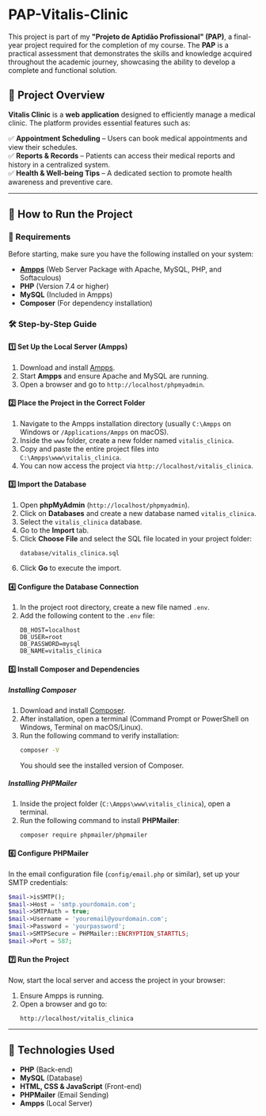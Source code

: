 # PAP-Vitalis-Clinic

This project is part of my **"Projeto de Aptidão Profissional" (PAP)**, a final-year project required for the completion of my course. The **PAP** is a practical assessment that demonstrates the skills and knowledge acquired throughout the academic journey, showcasing the ability to develop a complete and functional solution.

## 📌 Project Overview

**Vitalis Clinic** is a **web application** designed to efficiently manage a medical clinic. The platform provides essential features such as:

✅ **Appointment Scheduling** – Users can book medical appointments and view their schedules.  
✅ **Reports & Records** – Patients can access their medical reports and history in a centralized system.  
✅ **Health & Well-being Tips** – A dedicated section to promote health awareness and preventive care.

---

## 🚀 How to Run the Project

### 📂 Requirements
Before starting, make sure you have the following installed on your system:

- **[Ampps](https://www.ampps.com/)** (Web Server Package with Apache, MySQL, PHP, and Softaculous)
- **PHP** (Version 7.4 or higher)
- **MySQL** (Included in Ampps)
- **Composer** (For dependency installation)

### 🛠️ Step-by-Step Guide

#### 1️⃣ Set Up the Local Server (Ampps)
1. Download and install [Ampps](https://www.ampps.com/).
2. Start **Ampps** and ensure Apache and MySQL are running.
3. Open a browser and go to `http://localhost/phpmyadmin`.

#### 2️⃣ Place the Project in the Correct Folder
1. Navigate to the Ampps installation directory (usually `C:\Ampps` on Windows or `/Applications/Ampps` on macOS).
2. Inside the `www` folder, create a new folder named `vitalis_clinica`.
3. Copy and paste the entire project files into `C:\Ampps\www\vitalis_clinica`.
4. You can now access the project via `http://localhost/vitalis_clinica`.

#### 3️⃣ Import the Database
1. Open **phpMyAdmin** (`http://localhost/phpmyadmin`).
2. Click on **Databases** and create a new database named `vitalis_clinica`.
3. Select the `vitalis_clinica` database.
4. Go to the **Import** tab.
5. Click **Choose File** and select the SQL file located in your project folder:
   ```
   database/vitalis_clinica.sql
   ```
6. Click **Go** to execute the import.

#### 4️⃣ Configure the Database Connection
1. In the project root directory, create a new file named `.env`.
2. Add the following content to the `.env` file:
   ```
   DB_HOST=localhost
   DB_USER=root
   DB_PASSWORD=mysql
   DB_NAME=vitalis_clinica
   ```

#### 5️⃣ Install Composer and Dependencies
##### Installing Composer
1. Download and install [Composer](https://getcomposer.org/download/).
2. After installation, open a terminal (Command Prompt or PowerShell on Windows, Terminal on macOS/Linux).
3. Run the following command to verify installation:
   ```bash
   composer -V
   ```
   You should see the installed version of Composer.

##### Installing PHPMailer
1. Inside the project folder (`C:\Ampps\www\vitalis_clinica`), open a terminal.
2. Run the following command to install **PHPMailer**:
   ```bash
   composer require phpmailer/phpmailer
   ```

#### 6️⃣ Configure PHPMailer
In the email configuration file (`config/email.php` or similar), set up your SMTP credentials:
```php
$mail->isSMTP();
$mail->Host = 'smtp.yourdomain.com';
$mail->SMTPAuth = true;
$mail->Username = 'youremail@yourdomain.com';
$mail->Password = 'yourpassword';
$mail->SMTPSecure = PHPMailer::ENCRYPTION_STARTTLS;
$mail->Port = 587;
```

#### 7️⃣ Run the Project
Now, start the local server and access the project in your browser:
1. Ensure Ampps is running.
2. Open a browser and go to:
   ```
   http://localhost/vitalis_clinica
   ```

---

## 📌 Technologies Used

- **PHP** (Back-end)
- **MySQL** (Database)
- **HTML, CSS & JavaScript** (Front-end)
- **PHPMailer** (Email Sending)
- **Ampps** (Local Server)
